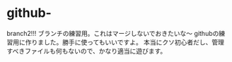 # github-
branch2!!!
ブランチの練習用。これはマージしないでおきたいな〜
githubの練習用に作りました。勝手に使ってもいいですよ。
本当にクソ初心者だし、管理すべきファイルも何もないので、かなり適当に遊びます。

